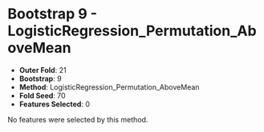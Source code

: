 # Bootstrap 9 - LogisticRegression_Permutation_AboveMean

- **Outer Fold**: 21
- **Bootstrap**: 9
- **Method**: LogisticRegression_Permutation_AboveMean
- **Fold Seed**: 70
- **Features Selected**: 0

No features were selected by this method.
